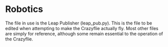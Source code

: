 Robotics
========
The file in use is the Leap Publisher (leap_pub.py). This is the file to be edited when attempting to make the Crazyflie actually fly. 
Most other files are simply for reference, although some remain essential to the operation of the Crazyflie.